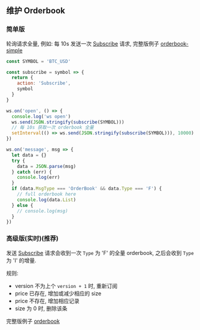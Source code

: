 ## 维护 Orderbook

### 简单版

轮询请求全量, 例如: 每 10s 发送一次 [Subscribe](./README.md#subscribe) 请求, 完整版例子 [orderbook-simple]()

```js
const SYMBOL = 'BTC_USD'

const subscribe = symbol => {
  return {
    action: 'Subscribe',
    symbol
  }
}

ws.on('open', () => {
  console.log('ws open')
  ws.send(JSON.stringify(subscribe(SYMBOL)))
  // 每 10s 获取一次 orderbook 全量
  setInterval(() => ws.send(JSON.stringify(subscribe(SYMBOL))), 10000)
})

ws.on('message', msg => {
  let data = {}
  try {
    data = JSON.parse(msg)
  } catch (err) {
    console.log(err)
  }
  if (data.MsgType === 'OrderBook' && data.Type === 'F') {
    // full orderbook here
    console.log(data.List)
  } else {
    // console.log(msg)
  }
})
```

### 高级版(实时)(推荐)

发送 [Subscribe](./README.md#subscribe) 请求会收到一次 `Type` 为 'F' 的全量 orderbook, 之后会收到 `Type` 为 'I' 的增量.

规则:

* version 不为上个 `version + 1` 时, 重新订阅
* price 已存在, 增加或减少相应的 size
* price 不存在, 增加相应记录
* size 为 0 时, 删除该条

完整版例子 [orderbook]()
